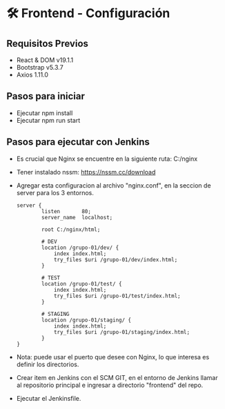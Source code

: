 # 🛠 Frontend - Configuración

## Requisitos Previos 
- React & DOM v19.1.1 
- Bootstrap v5.3.7
- Axios 1.11.0

## Pasos para iniciar
- Ejecutar npm install
- Ejecutar npm run start

## Pasos para ejecutar con Jenkins

- Es crucial que Nginx se encuentre en la siguiente ruta: C:/nginx
- Tener instalado nssm: https://nssm.cc/download
- Agregar esta configuracion al archivo "nginx.conf", en la seccion de server para los 3 entornos.


      server {
              listen       80;
              server_name  localhost;
      
              root C:/nginx/html;
      
              # DEV
              location /grupo-01/dev/ {
                  index index.html;
                  try_files $uri /grupo-01/dev/index.html;
              }
      
              # TEST
              location /grupo-01/test/ {
                  index index.html;
                  try_files $uri /grupo-01/test/index.html;
              }
      
              # STAGING
              location /grupo-01/staging/ {
                  index index.html;
                  try_files $uri /grupo-01/staging/index.html;
              }
      }


- Nota: puede usar el puerto que desee con Nginx, lo que interesa es definir los directorios.
- Crear item en Jenkins con el SCM GIT, en el entorno de Jenkins llamar al repositorio principal e ingresar a directorio "frontend" del repo.
- Ejecutar el Jenkinsfile.
